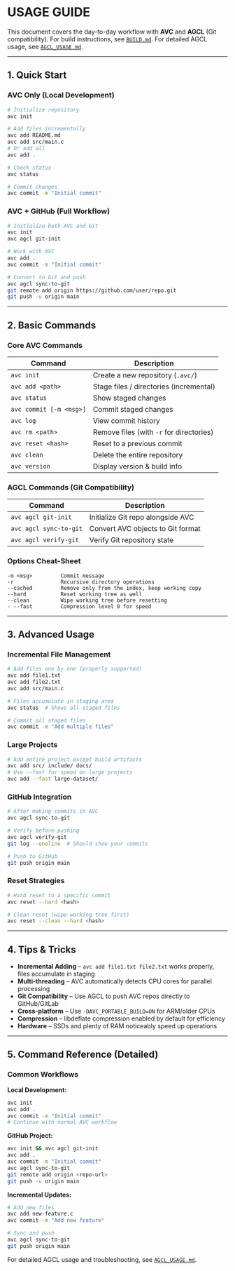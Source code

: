 # USAGE GUIDE

This document covers the day-to-day workflow with **AVC** and **AGCL** (Git compatibility). For build instructions, see [`BUILD.md`](BUILD.md). For detailed AGCL usage, see [`AGCL_USAGE.md`](AGCL_USAGE.md).

---

## 1. Quick Start

### AVC Only (Local Development)
```bash
# Initialize repository
avc init

# Add files incrementally
avc add README.md
avc add src/main.c
# Or add all
avc add .

# Check status
avc status

# Commit changes
avc commit -m "Initial commit"
```

### AVC + GitHub (Full Workflow)
```bash
# Initialize both AVC and Git
avc init
avc agcl git-init

# Work with AVC
avc add .
avc commit -m "Initial commit"

# Convert to Git and push
avc agcl sync-to-git
git remote add origin https://github.com/user/repo.git
git push -u origin main
```

---

## 2. Basic Commands

### Core AVC Commands
| Command | Description |
|---------|-------------|
| `avc init` | Create a new repository (`.avc/`) |
| `avc add <path>` | Stage files / directories (incremental) |
| `avc status` | Show staged changes |
| `avc commit [-m <msg>]` | Commit staged changes |
| `avc log` | View commit history |
| `avc rm <path>` | Remove files (with `-r` for directories) |
| `avc reset <hash>` | Reset to a previous commit |
| `avc clean` | Delete the entire repository |
| `avc version` | Display version & build info |

### AGCL Commands (Git Compatibility)
| Command | Description |
|---------|-------------|
| `avc agcl git-init` | Initialize Git repo alongside AVC |
| `avc agcl sync-to-git` | Convert AVC objects to Git format |
| `avc agcl verify-git` | Verify Git repository state |

### Options Cheat-Sheet

```
-m <msg>         Commit message
-r               Recursive directory operations
--cached         Remove only from the index, keep working copy
--hard           Reset working tree as well
--clean          Wipe working tree before resetting
- --fast         Compression level 0 for speed
```

---

## 3. Advanced Usage

### Incremental File Management
```bash
# Add files one by one (properly supported)
avc add file1.txt
avc add file2.txt
avc add src/main.c

# Files accumulate in staging area
avc status  # Shows all staged files

# Commit all staged files
avc commit -m "Add multiple files"
```

### Large Projects
```bash
# Add entire project except build artifacts
avc add src/ include/ docs/
# Use --fast for speed on large projects
avc add --fast large-dataset/
```

### GitHub Integration
```bash
# After making commits in AVC
avc agcl sync-to-git

# Verify before pushing
avc agcl verify-git
git log --oneline  # Should show your commits

# Push to GitHub
git push origin main
```

### Reset Strategies
```bash
# Hard reset to a specific commit
avc reset --hard <hash>

# Clean reset (wipe working tree first)
avc reset --clean --hard <hash>
```

---

## 4. Tips & Tricks

* **Incremental Adding** – `avc add file1.txt file2.txt` works properly, files accumulate in staging
* **Multi-threading** – AVC automatically detects CPU cores for parallel processing
* **Git Compatibility** – Use AGCL to push AVC repos directly to GitHub/GitLab
* **Cross-platform** – Use `-DAVC_PORTABLE_BUILD=ON` for ARM/older CPUs
* **Compression** – libdeflate compression enabled by default for efficiency
* **Hardware** – SSDs and plenty of RAM noticeably speed up operations

---

## 5. Command Reference (Detailed)

### Common Workflows

**Local Development:**
```bash
avc init
avc add .
avc commit -m "Initial commit"
# Continue with normal AVC workflow
```

**GitHub Project:**
```bash
avc init && avc agcl git-init
avc add .
avc commit -m "Initial commit"
avc agcl sync-to-git
git remote add origin <repo-url>
git push -u origin main
```

**Incremental Updates:**
```bash
# Add new files
avc add new-feature.c
avc commit -m "Add new feature"

# Sync and push
avc agcl sync-to-git
git push origin main
```

For detailed AGCL usage and troubleshooting, see [`AGCL_USAGE.md`](AGCL_USAGE.md).
